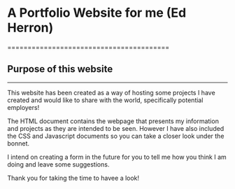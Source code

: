 # A Portfolio Website for me (Ed Herron)
========================================

## Purpose of this website
----------------------------------------------

This website has been created as a way of hosting some projects I have created and would like to share with the world, specifically potential employers!

The HTML document contains the webpage that presents my information and projects as they are intended to be seen. However I have also included the CSS and Javascript documents so you can take a closer look under the bonnet.

I intend on creating a form in the future for you to tell me how you think I am doing and leave some suggestions.

Thank you for taking the time to havee a look!